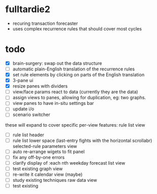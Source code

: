 # fulltardie2
- recuring transaction forecaster
- uses complex recurrence rules that should cover most cycles

# todo
- [X] brain-surgery: swap out the data structure
- [ ] automatic plain-English translation of the recurrence rules
- [X] set rule elements by clicking on parts of the English translation
- [X] 3-pane ui
- [X] resize panes with dividers
- [ ] view/face params react to data (currently they are the data)
- [ ] assign views to panes, allowing for duplication, eg: two graphs.
- [ ] view panes to have in-situ settings bar
- [ ] update i/o
- [ ] scenario switcher

these will expand to cover specific per-view features:
rule list view
- [ ] rule list header
- [ ] rule list lower space (last-entry fights with the horizontal scrollabr)
selected-rule parameters view
- [ ] auto re-arrange wigets to fit panel
- [ ] fix any off-by-one errors
- [ ] clarify display of :each nth weekday
forecast list view
- [ ] test existing
graph view
- [ ] re-write it
calendar view (maybe)
- [ ] study existing techniques
raw data view
- [ ] test existing
